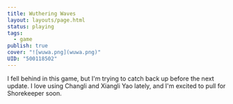 ```yaml
---
title: Wuthering Waves
layout: layouts/page.html
status: playing
tags:
  - game
publish: true
cover: "![wuwa.png](wuwa.png)"
UID: "500118502"
---
```

I fell behind in this game, but I'm trying to catch back up before the next update. I love using Changli and Xiangli Yao lately, and I'm excited to pull for Shorekeeper soon. 